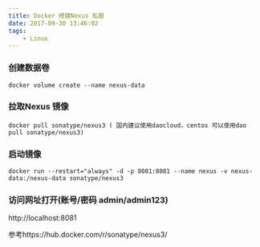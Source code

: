```yaml
---
title: Docker 搭建Nexus 私服
date: 2017-09-30 13:46:02
tags:
    - Linux
---
```

### 创建数据卷
``` shell
docker volume create --name nexus-data
```
### 拉取Nexus 镜像
``` shell
docker pull sonatype/nexus3 ( 国内建议使用daocloud，centos 可以使用dao pull sonatype/nexus3)
```
### 启动镜像
``` shell
docker run --restart="always" -d -p 8081:8081 --name nexus -v nexus-data:/nexus-data sonatype/nexus3
```
### 访问网址打开(账号/密码   admin/admin123)
http://localhost:8081

参考https://hub.docker.com/r/sonatype/nexus3/